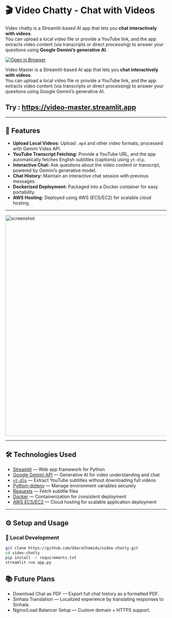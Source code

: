 # 🎬 Video Chatty - Chat with Videos

Video chatty is a Streamlit-based AI app that lets you **chat interactively with videos**.  
You can upload a local video file or provide a YouTube link, and the app extracts video content (via transcripts or direct processing) to answer your questions using **Google Gemini’s generative AI**.

[![Open in Browser](https://img.shields.io/badge/Open%20in%20Browser-🌐-blueviolet?style=for-the-badge)](http://13.216.1.128:8501)

Video Master is a Streamlit-based AI app that lets you **chat interactively with videos**.  
You can upload a local video file or provide a YouTube link, and the app extracts video content (via transcripts or direct processing) to answer your questions using Google Gemini’s generative AI.
## Try : https://video-master.streamlit.app

---

## 🚀 Features

- **Upload Local Videos:** Upload `.mp4` and other video formats, processed with Gemini Video API.
- **YouTube Transcript Fetching:** Provide a YouTube URL, and the app automatically fetches English subtitles (captions) using `yt-dlp`.
- **Interactive Chat:** Ask questions about the video content or transcript, powered by Gemini’s generative model.
- **Chat History:** Maintain an interactive chat session with previous messages.
- **Dockerized Deployment:** Packaged into a Docker container for easy portability.
- **AWS Hosting:** Deployed using AWS (ECS/EC2) for scalable cloud hosting.

---

<img width="1307" height="691" alt="screenshot" src="https://github.com/user-attachments/assets/fc2d94e2-c598-44d2-ab2b-0db1a121c11c" />

---

## 🛠️ Technologies Used

- [Streamlit](https://streamlit.io/) — Web app framework for Python
- [Google Gemini API](https://ai.google.com/gemini) — Generative AI for video understanding and chat
- [`yt-dlp`](https://github.com/yt-dlp/yt-dlp) — Extract YouTube subtitles without downloading full videos
- [Python-dotenv](https://pypi.org/project/python-dotenv/) — Manage environment variables securely
- [Requests](https://requests.readthedocs.io/en/latest/) — Fetch subtitle files
- [Docker](https://www.docker.com/) — Containerization for consistent deployment
- [AWS ECS/EC2](https://aws.amazon.com/ecs/) — Cloud hosting for scalable application deployment

---

## ⚙️ Setup and Usage

### 🔹 Local Development
```bash
git clone https://github.com/UdaraChamidu/video-chatty.git
cd video-chatty
pip install -r requirements.txt
streamlit run app.py
```

## 📚 Future Plans

- Download Chat as PDF — Export full chat history as a formatted PDF.
- Sinhala Translation — Localized experience by translating responses to Sinhala.
- Nginx/Load Balancer Setup — Custom domain + HTTPS support.




